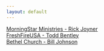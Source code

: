```yaml
---
layout: default
---
```


<a href='/prophetic-events/ministries/MorningStar Ministries - Rick Joyner'>MorningStar Ministries - Rick Joyner</a><br><a href='/prophetic-events/ministries/FreshFireUSA - Todd Bentley'>FreshFireUSA - Todd Bentley</a><br><a href='/prophetic-events/ministries/Bethel Church - Bill Johnson'>Bethel Church - Bill Johnson</a><br>
